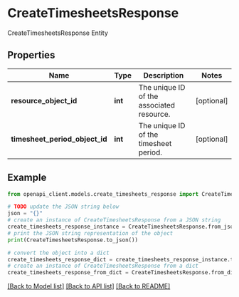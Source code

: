 # CreateTimesheetsResponse

CreateTimesheetsResponse Entity

## Properties

Name | Type | Description | Notes
------------ | ------------- | ------------- | -------------
**resource_object_id** | **int** | The unique ID of the associated resource. | [optional] 
**timesheet_period_object_id** | **int** | The unique ID of the timesheet period. | [optional] 

## Example

```python
from openapi_client.models.create_timesheets_response import CreateTimesheetsResponse

# TODO update the JSON string below
json = "{}"
# create an instance of CreateTimesheetsResponse from a JSON string
create_timesheets_response_instance = CreateTimesheetsResponse.from_json(json)
# print the JSON string representation of the object
print(CreateTimesheetsResponse.to_json())

# convert the object into a dict
create_timesheets_response_dict = create_timesheets_response_instance.to_dict()
# create an instance of CreateTimesheetsResponse from a dict
create_timesheets_response_from_dict = CreateTimesheetsResponse.from_dict(create_timesheets_response_dict)
```
[[Back to Model list]](../README.md#documentation-for-models) [[Back to API list]](../README.md#documentation-for-api-endpoints) [[Back to README]](../README.md)


